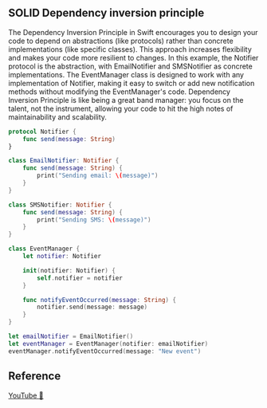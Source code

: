 ## SOLID Dependency inversion principle

The Dependency Inversion Principle in Swift encourages you to design your code to depend on abstractions (like protocols) rather than concrete implementations (like specific classes). This approach increases flexibility and makes your code more resilient to changes. In this example, the Notifier protocol is the abstraction, with EmailNotifier and SMSNotifier as concrete implementations. The EventManager class is designed to work with any implementation of Notifier, making it easy to switch or add new notification methods without modifying the EventManager's code. Dependency Inversion Principle is like being a great band manager: you focus on the talent, not the instrument, allowing your code to hit the high notes of maintainability and scalability.

```swift
protocol Notifier {
    func send(message: String)
}

class EmailNotifier: Notifier {
    func send(message: String) {
        print("Sending email: \(message)")
    }
}

class SMSNotifier: Notifier {
    func send(message: String) {
        print("Sending SMS: \(message)")
    }
}

class EventManager {
    let notifier: Notifier

    init(notifier: Notifier) {
        self.notifier = notifier
    }

    func notifyEventOccurred(message: String) {
        notifier.send(message: message)
    }
}

let emailNotifier = EmailNotifier()
let eventManager = EventManager(notifier: emailNotifier)
eventManager.notifyEventOccurred(message: "New event")
```

## Reference

[YouTube 👀](https://youtube.com/shorts/lasvBE-YJq8?feature=share)